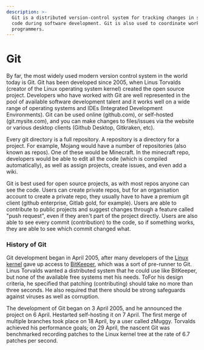 ```yaml
---
description: >-
  Git is a distributed version-control system for tracking changes in source
  code during software development. Git is also used to coordinate work among
  programmers.
---
```


# Git

By far, the most widely used modern version control system in the world today is Git. Git has been developed since 2005, when Linus Torvalds \(creator of the Linux operating system kernel\) created the open source project. Developers who have worked with Git are well represented in the pool of available software development talent and it works well on a wide range of operating systems and IDEs \(Integrated Development Environments\). Git can be used online \(github.com\), or self-hosted \(git.mysite.com\), and you can make changes to files/issues via the website or various desktop clients \(Github Desktop, Gitkraken, etc\).

Every git directory is a full repository. A repository is a directory for a project. For example, Mojang would have a number of repositories \(also known as repos\). One of these would be Minecraft. In the minecraft repo, developers would be able to edit all the code \(which is compiled automatically\), as well as assign projects, create issues, and even add a wiki.

Git is best used for open source projects, as with most repos anyone can see the code. Users can create private repos, but for an organisation account to create a private repo, they usually have to have a premium git client \(github enterprise, Gitlab gold, for example\). Users are able to contribute to public projects and suggest changes through a feature called "push request", even if they aren't part of the project directly. Users are also able to see every commit \(contribution\) to the code, so if something works, they are able to see which commit changed what.

### History of Git

Git development began in April 2005, after many developers of the [Linux kernel](https://en.wikipedia.org/wiki/Linux_kernel) gave up access to [BitKeeper](https://en.wikipedia.org/wiki/BitKeeper), which was a sort of pre-runner to Git. Linus Torvalds wanted a distributed system that he could use like BitKeeper, but none of the available free systems met his needs. ToFor his design criteria, he specified that patching \(contributing\) should take no more than three seconds. He also required that there should be strong safeguards against viruses as well as corruption.

The development of Git began on 3 April 2005, and he announced the project on 6 April. Hestarted self-hosting it on 7 April. The first merge of multiple branches took place on 18 April, by a user called zMuggy. Torvalds achieved his performance goals; on 29 April, the nascent Git was benchmarked recording patches to the Linux kernel tree at the rate of 6.7 patches per second.  



